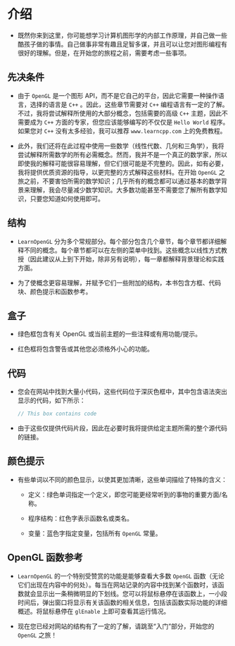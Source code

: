 # 介绍

+ 既然你来到这里，你可能想学习计算机图形学的内部工作原理，并自己做一些酷孩子做的事情。自己做事非常有趣且足智多谋，并且可以让您对图形编程有很好的理解。但是，在开始您的旅程之前，需要考虑一些事项。

## 先决条件

+ 由于 `OpenGL` 是一个图形 API，而不是它自己的平台，因此它需要一种操作语言，选择的语言是 `C++` 。因此，这些章节需要对 `C++` 编程语言有一定的了解。不过，我将尝试解释所使用的大部分概念，包括需要的高级 `C++` 主题，因此不需要成为 `C++` 方面的专家，但您应该能够编写的不仅仅是 `Hello World` 程序。如果您对 `C++` 没有太多经验，我可以推荐 `www.learncpp.com` 上的免费教程。

+ 此外，我们还将在此过程中使用一些数学（线性代数、几何和三角学），我将尝试解释所需数学的所有必需概念。然而，我并不是一个真正的数学家，所以即使我的解释可能很容易理解，但它们很可能是不完整的。因此，如有必要，我将提供优质资源的指导，以更完整的方式解释这些材料。在开始 `OpenGL` 之旅之前，不要害怕所需的数学知识；几乎所有的概念都可以通过基本的数学背景来理解，我会尽量减少数学知识。大多数功能甚至不需要您了解所有数学知识，只要您知道如何使用即可。

## 结构

+ `LearnOpenGL` 分为多个常规部分。每个部分包含几个章节，每个章节都详细解释不同的概念。每个章节都可以在左侧的菜单中找到。这些概念以线性方式教授（因此建议从上到下开始，除非另有说明），每一章都解释背景理论和实践方面。

+ 为了使概念更容易理解，并赋予它们一些附加的结构，本书包含方框、代码块、颜色提示和函数参考。

## 盒子

+ 绿色框包含有关 OpenGL 或当前主题的一些注释或有用功能/提示。

+ 红色框将包含警告或其他您必须格外小心的功能。

## 代码

+ 您会在网站中找到大量小代码，这些代码位于深灰色框中，其中包含语法突出显示的代码，如下所示：

    ```C++
    // This box contains code
    ```

+ 由于这些仅提供代码片段，因此在必要时我将提供给定主题所需的整个源代码的链接。

## 颜色提示

+ 有些单词以不同的颜色显示，以使其更加清晰，这些单词描绘了特殊的含义：

    * 定义：绿色单词指定一个定义，即您可能更经常听到的事物的重要方面/名称。

    * 程序结构：红色字表示函数名或类名。

    * 变量：蓝色字指定变量，包括所有 `OpenGL` 常量。

## OpenGL 函数参考

+ `LearnOpenGL` 的一个特别受赞赏的功能是能够查看大多数 `OpenGL` 函数（无论它们出现在内容中的何处）。每当在网站记录的内容中找到某个函数时，该函数就会显示出一条稍微明显的下划线。您可以将鼠标悬停在该函数上，一小段时间后，弹出窗口将显示有关该函数的相关信息，包括该函数实际功能的详细概述。将鼠标悬停在 `glEnable` 上即可查看其运行情况。

+ 现在您已经对网站的结构有了一定的了解，请跳至“入门”部分，开始您的 `OpenGL` 之旅！